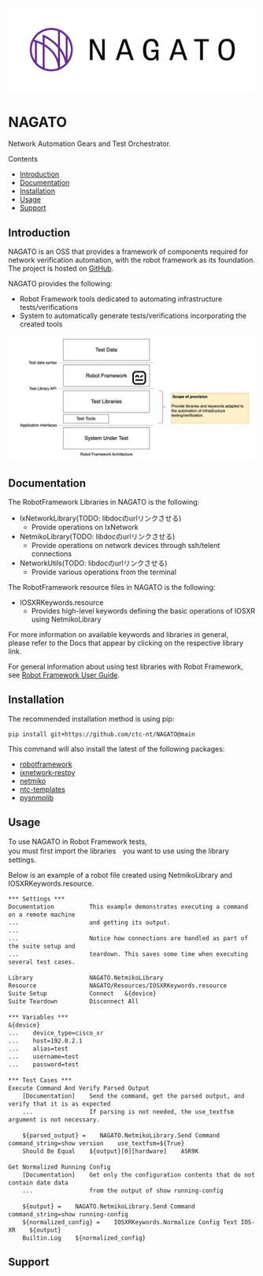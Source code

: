 ![nagato](/images/Nagato_Logo_Horizontal.png)

NAGATO
===============
Network Automation Gears and Test Orchestrator.

Contents
- [Introduction](#introduction)
- [Documentation](#documentation)
- [Installation](#installation)
- [Usage](#usage)
- [Support](#support)

Introduction
-------------
NAGATO is an OSS that provides a framework of components required for network verification automation, with the robot framework as its foundation.  
The project is hosted on [GitHub](https://github.com/ctc-nt/NAGATO).

NAGATO provides the following:  
- Robot Framework tools dedicated to automating infrastructure tests/verifications
- System to automatically generate tests/verifications incorporating the created tools

![nagato](/images/Nagato_Scope_of_Provision.png)

Documentation
-------------
The RobotFramework Libraries in NAGATO is the following:
- IxNetworkLibrary(TODO: libdocのurlリンクさせる)
    - Provide operations on IxNetwork
- NetmikoLibrary(TODO: libdocのurlリンクさせる)
    - Provide operations on network devices through ssh/telent connections
- NetworkUtils(TODO: libdocのurlリンクさせる)
    - Provide various operations from the terminal

The RobotFramework resource files in NAGATO is the following:
- IOSXRKeywords.resource
    - Provides high-level keywords defining the basic operations of IOSXR using NetmikoLibrary

For more information on available keywords and libraries in general,  
please refer to the Docs that appear by clicking on the respective library link.

For general information about using test libraries with Robot Framework, see
[Robot Framework User Guide](https://robotframework.org/robotframework/latest/RobotFrameworkUserGuide.html#using-test-libraries).

Installation
------------
The recommended installation method is using pip:
```
pip install git+https://github.com/ctc-nt/NAGATO@main
```

This command will also install the latest of the following packages:
- [robotframework](https://pypi.org/project/robotframework/)
- [ixnetwork-restpy](https://pypi.org/project/ixnetwork-restpy/)
- [netmiko](https://pypi.org/project/netmiko/)
- [ntc-templates](https://pypi.org/project/ntc-templates/)
- [pysnmplib](https://pypi.org/project/pysnmplib/)

Usage
-----
To use NAGATO in Robot Framework tests,  
you must first import the libraries　you want to use using the library settings.

Below is an example of a robot file created using NetmikoLibrary and IOSXRKeywords.resource.

```robotframework
*** Settings ***
Documentation          This example demonstrates executing a command on a remote machine
...                    and getting its output.
...
...                    Notice how connections are handled as part of the suite setup and
...                    teardown. This saves some time when executing several test cases.

Library                NAGATO.NetmikoLibrary
Resource               NAGATO/Resources/IOSXRKeywords.resource
Suite Setup            Connect   &{device}
Suite Teardown         Disconnect All

*** Variables ***
&{device}
...    device_type=cisco_xr
...    host=192.0.2.1
...    alias=test
...    username=test
...    password=test

*** Test Cases ***
Execute Command And Verify Parsed Output
    [Documentation]    Send the command, get the parsed output, and verify that it is as expected
    ...                If parsing is not needed, the use_textfsm argument is not necessary.

    ${parsed_output} =    NAGATO.NetmikoLibrary.Send Command    command_string=show version    use_textfsm=${True}
    Should Be Equal    ${output}[0][hardware]    ASR9K

Get Normalized Running Config
    [Documentation]    Get only the configuration contents that do not contain date data 
    ...                from the output of show running-config

    ${output} =    NAGATO.NetmikoLibrary.Send Command     command_string=show running-config
    ${normalized_config} =    IOSXRKeywords.Normalize Config Text IOS-XR    ${output}
    Builtin.Log    ${normalized_config}
```

Support
-----
